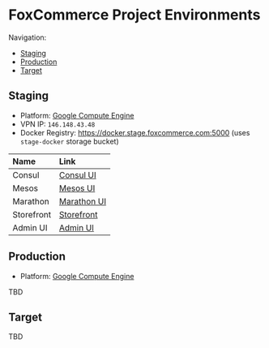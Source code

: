 # FoxCommerce Project Environments

Navigation:
* [Staging](#staging)
* [Production](#production)
* [Target](#target)

## Staging

* Platform: [Google Compute Engine](https://console.cloud.google.com/compute/instances?project=foxcomm-staging&authuser=1)
* VPN IP: `146.148.43.48`
* Docker Registry: https://docker.stage.foxcommerce.com:5000 (uses `stage-docker` storage bucket)

| Name       | Link                                                             |
|:-----------|:-----------------------------------------------------------------|
| Consul     | [Consul UI](http://10.240.0.24:8500/ui/#/foxcomm-stage/services) |
| Mesos      | [Mesos UI](http://10.240.0.24:5050/#/)                           |
| Marathon   | [Marathon UI](http://10.240.0.24:8080/ui/#/apps)                 |
| Storefront | [Storefront](https://stage.foxcommerce.com)                      |
| Admin UI   | [Admin UI](https://stage.foxcommerce.com/admin)                  |

## Production

* Platform: [Google Compute Engine](https://console.cloud.google.com/compute/instances?project=foxcommerce-production-shared&authuser=1)

TBD

## Target

TBD
